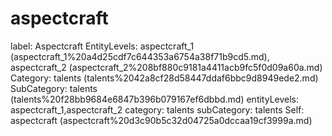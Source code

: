 # aspectcraft

label: Aspectcraft
EntityLevels: aspectcraft_1 (aspectcraft_1%20a4d25cdf7c644353a6754a38f71b9cd5.md), aspectcraft_2 (aspectcraft_2%208bf880c9181a4411acb9fc5f0d09a60a.md)
Category: talents (talents%2042a8cf28d58447ddaf6bbc9d8949ede2.md)
SubCategory: talents (talents%20f28bb9684e6847b396b079167ef6dbbd.md)
entityLevels: aspectcraft_1,aspectcraft_2
category: talents
subCategory: talents
Self: aspectcraft (aspectcraft%20d3c90b5c32d04725a0dccaa19cf3999a.md)

[](Untitled%20573583db541b4a05a11d503777eeda6d.md)
